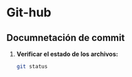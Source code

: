 # Git-hub
## Documnetación de commit
1. **Verificar el estado de los archivos:**
   ```bash
   git status
